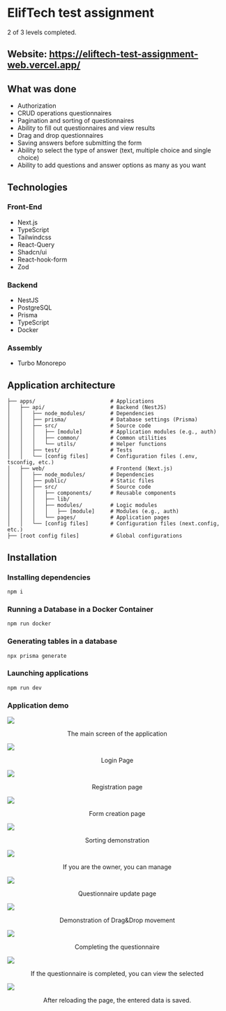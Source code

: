 # ElifTech test assignment

2 of 3 levels completed.

## Website: https://eliftech-test-assignment-web.vercel.app/

## What was done

- Authorization
- CRUD operations questionnaires
- Pagination and sorting of questionnaires
- Ability to fill out questionnaires and view results
- Drag and drop questionnaires
- Saving answers before submitting the form
- Ability to select the type of answer (text, multiple choice and single choice)
- Ability to add questions and answer options as many as you want

## Technologies

### Front-End

- Next.js
- TypeScript
- Tailwindcss
- React-Query
- Shadcn/ui
- React-hook-form
- Zod

### Backend

- NestJS
- PostgreSQL
- Prisma
- TypeScript
- Docker

### Assembly

- Turbo Monorepo

## Application architecture

```
├── apps/                        # Applications
│   ├── api/                     # Backend (NestJS)
│   │   ├── node_modules/        # Dependencies
│   │   ├── prisma/              # Database settings (Prisma)
│   │   ├── src/                 # Source code
│   │   │   ├── [module]         # Application modules (e.g., auth)
│   │   │   ├── common/          # Common utilities
│   │   │   └── utils/           # Helper functions
│   │   ├── test/                # Tests
│   │   └── [config files]       # Configuration files (.env, tsconfig, etc.)
│   ├── web/                     # Frontend (Next.js)
│   │   ├── node_modules/        # Dependencies
│   │   ├── public/              # Static files
│   │   ├── src/                 # Source code
│   │   │   ├── components/      # Reusable components
│   │   │   ├── lib/
│   │   │   ├── modules/         # Logic modules
│   │   │   │   ├── [module]     # Modules (e.g., auth)
│   │   │   └── pages/           # Application pages
│   │   └── [config files]       # Configuration files (next.config, etc.)
├── [root config files]          # Global configurations
```

## Installation

### Installing dependencies

```
npm i
```

### Running a Database in a Docker Container

```
npm run docker
```

### Generating tables in a database

```
npx prisma generate
```

### Launching applications

```
npm run dev
```

### Application demo

<div>
  <img src="images/1.png"/>
  <p style="text-align:center">The main screen of the application</p>
</div>
<div>
  <img src="images/2.png"/>
  <p style="text-align:center">Login Page</p>
</div>
<div>
  <img src="images/3.png"/>
  <p style="text-align:center">Registration page</p>
</div>
<div>
  <img src="images/4.png"/>
  <p style="text-align:center">Form creation page</p>
</div>
<div>
  <img src="images/5.png"/>
  <p style="text-align:center">Sorting demonstration</p>
</div>
<div>
  <img src="images/6.png"/>
  <p style="text-align:center">If you are the owner, you can manage</p>
</div>
<div>
  <img src="images/7.png"/>
  <p style="text-align:center">Questionnaire update page</p>
</div>
<div>
  <img src="images/8.png"/>
  <p style="text-align:center">Demonstration of Drag&Drop movement</p>
</div>
<div>
  <img src="images/9.png"/>
  <p style="text-align:center">Completing the questionnaire</p>
</div>
<div>
  <img src="images/10.png"/>
  <p style="text-align:center">If the questionnaire is completed, you can view the selected</p>
</div>
<div>
  <img src="images/11.png"/>
  <p style="text-align:center">After reloading the page, the entered data is saved.</p>
</div>
